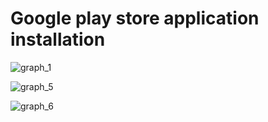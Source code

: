 # Google play store application installation


![graph_1](https://github.com/JurairatRod/DADS5001_google_play_store_application_info/assets/137280369/1d79a02d-838c-454a-aaec-324acb80c7d0)

![graph_5](https://github.com/JurairatRod/DADS5001_google_play_store_application_info/assets/137280369/311190c6-ed01-4863-8b20-3b0a8a93c2af)

![graph_6](https://github.com/JurairatRod/DADS5001_google_play_store_application_info/assets/137280369/f63ec6f4-d785-487f-92ac-90b20d897209)
